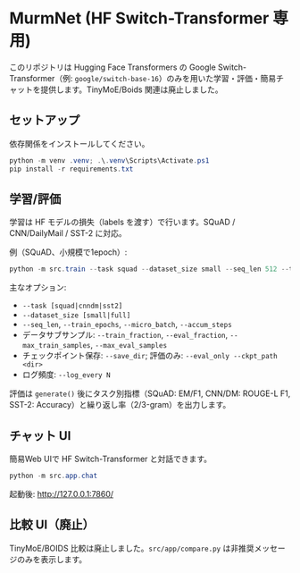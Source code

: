 # MurmNet (HF Switch-Transformer 専用)

このリポジトリは Hugging Face Transformers の Google Switch-Transformer（例: `google/switch-base-16`）のみを用いた学習・評価・簡易チャットを提供します。TinyMoE/Boids 関連は廃止しました。

## セットアップ

依存関係をインストールしてください。

```powershell
python -m venv .venv; .\.venv\Scripts\Activate.ps1
pip install -r requirements.txt
```

## 学習/評価

学習は HF モデルの損失（labels を渡す）で行います。SQuAD / CNN/DailyMail / SST-2 に対応。

例（SQuAD、小規模で1epoch）:

```powershell
python -m src.train --task squad --dataset_size small --seq_len 512 --train_epochs 1 --backend hf_moe --model_id google/switch-base-16
```

主なオプション:

- `--task [squad|cnndm|sst2]`
- `--dataset_size [small|full]`
- `--seq_len`, `--train_epochs`, `--micro_batch`, `--accum_steps`
- データサブサンプル: `--train_fraction`, `--eval_fraction`, `--max_train_samples`, `--max_eval_samples`
- チェックポイント保存: `--save_dir`; 評価のみ: `--eval_only --ckpt_path <dir>`
- ログ頻度: `--log_every N`

評価は `generate()` 後にタスク別指標（SQuAD: EM/F1, CNN/DM: ROUGE-L F1, SST-2: Accuracy）と繰り返し率（2/3-gram）を出力します。

## チャット UI

簡易Web UIで HF Switch-Transformer と対話できます。

```powershell
python -m src.app.chat
```

起動後: <http://127.0.0.1:7860/>

## 比較 UI（廃止）

TinyMoE/BOIDS 比較は廃止しました。`src/app/compare.py` は非推奨メッセージのみを表示します。

